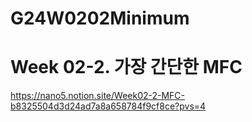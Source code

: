 # G24W0202Minimum

# Week 02-2. 가장 간단한 MFC

https://nano5.notion.site/Week02-2-MFC-b8325504d3d24ad7a8a658784f9cf8ce?pvs=4
